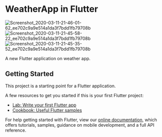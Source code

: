 # WeatherApp in Flutter

![Screenshot_2020-03-11-21-46-01-62_ee702c9a9e514a1da3f7bdd1fb79708b](https://user-images.githubusercontent.com/31562363/76439089-e2146400-63e1-11ea-8dee-49577f36e09d.png)
![Screenshot_2020-03-11-21-45-58-22_ee702c9a9e514a1da3f7bdd1fb79708b](https://user-images.githubusercontent.com/31562363/76439094-e3de2780-63e1-11ea-98f6-5ae58eb363ad.png)
![Screenshot_2020-03-11-21-45-35-52_ee702c9a9e514a1da3f7bdd1fb79708b](https://user-images.githubusercontent.com/31562363/76439097-e50f5480-63e1-11ea-9de7-58486c344d2c.png)


A new Flutter application on weather app.

## Getting Started

This project is a starting point for a Flutter application.

A few resources to get you started if this is your first Flutter project:

- [Lab: Write your first Flutter app](https://flutter.dev/docs/get-started/codelab)
- [Cookbook: Useful Flutter samples](https://flutter.dev/docs/cookbook)

For help getting started with Flutter, view our
[online documentation](https://flutter.dev/docs), which offers tutorials,
samples, guidance on mobile development, and a full API reference.
